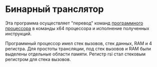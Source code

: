 # Бинарный транслятор #

Эта программа осуществляет "перевод" команд [программного процессора](https://github.com/SimonaytesYan/SoftCPU) в команды x64 процессора и исполнение полученных инструкций.

Программный процессор имел стек вызовов, стек данных, RAM и 4 регистра. Для простоты трансляции, под стек вызовов и RAM были выделены отдельные области памяти. Регистр rsi стал стековым регистром для стека вызовов.